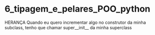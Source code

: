 # 6_tipagem_e_pelares_POO_python

HERANÇA
Quando eu quero incrementar algo no construtor da minha subclass, tenho que chamar super__init__ da minha superclass
